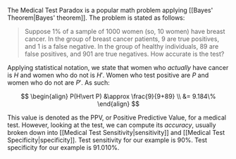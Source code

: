 The Medical Test Paradox is a popular math problem applying [[Bayes' Theorem|Bayes' theorem]]. The problem is stated as follows:

> Suppose 1% of a sample of 1000 women (so, 10 women) have breast cancer. In the group of breast cancer patients, 9 are true positives, and 1 is a false negative. In the group of healthy individuals, 89 are false positives, and 901 are true negatives. How accurate is the test?

Applying statistical notation, we state that women who *actually* have cancer is $H$ and women who do not is $H'$. Women who test positive are $P$ and women who do not are $P'$. As such:

$$
\begin{align}
P(H\vert P) &\approx \frac{9}{9+89} \\
&= 9.184\%
\end{align}
$$

This value is denoted as the PPV, or Positive Predictive Value, for a medical test. However, looking at the test, we can compute its *accuracy*, usually broken down into [[Medical Test Sensitivity|sensitivity]] and [[Medical Test Specificity|specificity]]. Test sensitivity for our example is $90\%$. Test specificity for our example is $91.010\%$.